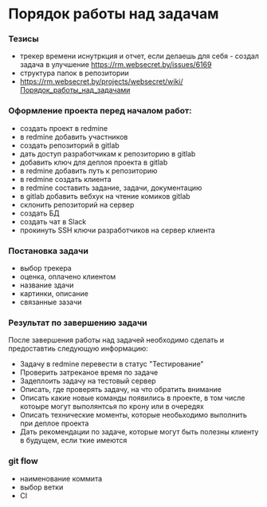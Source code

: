 # Порядок работы над задачам

### Тезисы
* трекер времени иснутркция и отчет, если делаешь для себя - создал задача в улучшение https://rm.websecret.by/issues/6169
* структура папок в репозитории
* https://rm.websecret.by/projects/websecret/wiki/Порядок_работы_над_задачами

### Оформление проекта перед началом работ:
* создать проект в redmine
* в redmine добавить участников
* создать репозиторий в gitlab
* дать доступ разработчикам к репозиторию в gitlab
* добавить ключ для деплоя проекта в gitlab
* в redmine добавить путь к репозиторию
* в redmine создать клиента
* в redmine составить задание, задачи, документацию
* в gitlab добавить вебхук на чтение комиков gitlab
* склонить репозиторий на сервер
* создать БД
* создать чат в Slack
* прокинуть SSH ключи разработчиков на сервер клиента

### Постановка задачи
* выбор трекера
* оценка, оплачено клиентом
* название здачи
* картинки, описание
* связанные зазачи


### Результат по завершению задачи
После завершения работы над задачей необходимо сделать и предоставтиь следующую информацию:
* Задачу в redmine перевести в статус "Тестирование"
* Проверить затреканое время по задаче
* Задеплоить задачу на тестовый сервер
* Описать, где проверять задачу, на что обратить внимание
* Описать какие новые команды появились в проекте, в том числе котоыре могут выполянтсья по крону или в очередях
* Описать технические моменты, которые необьходимо выполнить при деплое проекта
* Дать рекомендации по задаче, которые могут быть полезны клиенту в будущем, если ткие имеются

### git flow
* наименование коммита
* выбор ветки
* CI
